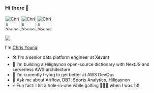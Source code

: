 ### Hi there 👋

<a href="https://discord.com/users/crisp#7133">
  <img alt="Chris Young | Discord" title="Chris Young | Discord" height="48" width="48" src="https://cdn.simpleicons.org/discord"
</a>
<a href="https://twitter.com/chrisyoung0">
  <img alt="Chris Young | Twitter" title="Chris Young | Twitter" height="48" width="48" src="https://cdn.simpleicons.org/twitter"/>
</a>
<a href="https://www.linkedin.com/in/chris-young22/">
  <img alt="Chris Young | LinkedIn" title="Chris Young | LinkedIn" height="48" width="48" src="https://cdn.simpleicons.org/linkedin">
</a>
<!-- <a href="https://open.spotify.com/user/szs6ra3vt46y54o046u5biuo5">
  <img align="left" alt="Chris's Spotify" width="22px" src="https://raw.githubusercontent.com/peterthehan/peterthehan/ff2abc82ba18c42902a70c233d165c4e13c5a480/assets/spotify.svg" />
</a> -->

![](https://komarev.com/ghpvc/?username=cyoung43&color=blue)

I'm [Chris Young](https://chris-young.dev)

- 🛠️ I'm a senior data platform engineer at Xevant
- 🔭 I’m building a Hiligaynon open-source dictionary with NextJS and serverless AWS architecture
- 🧠 I’m currently trying to get better at AWS DevOps
- 💬 Ask me about Airflow, DBT, Sports Analytics, Hiligaynon
- ⚡ Fun fact: I hit a hole-in-one while golfing 🏌🏻‍♂️ when I was 13!

<!--
**cyoung43/cyoung43** is a ✨ _special_ ✨ repository because its `README.md` (this file) appears on your GitHub profile.

Here are some ideas to get you started:

- 🔭 I’m currently working on ...
- 🌱 I’m currently learning ...
- 👯 I’m looking to collaborate on ...
- 🤔 I’m looking for help with ...
- 💬 Ask me about ...
- 📫 How to reach me: ...
- 😄 Pronouns: ...
- ⚡ Fun fact: ...
-->
